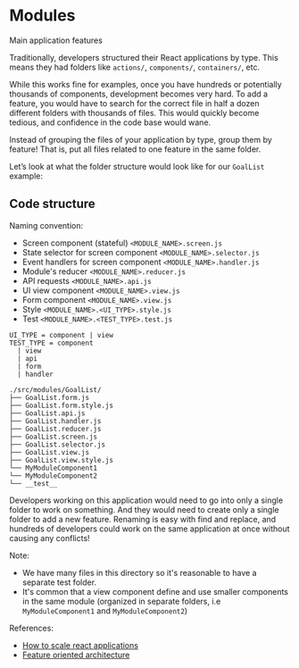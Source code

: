 # Modules

Main application features

Traditionally, developers structured their React applications by type. This means they had folders like `actions/`, `components/`, `containers/`, etc.

While this works fine for examples, once you have hundreds or potentially thousands of components, development becomes very hard. To add a feature, you would have to search for the correct file in half a dozen different folders with thousands of files. This would quickly become tedious, and confidence in the code base would wane.

Instead of grouping the files of your application by type, group them by feature! That is, put all files related to one feature in the same folder.

Let’s look at what the folder structure would look like for our `GoalList` example:

## Code structure

Naming convention:
* Screen component (stateful) `<MODULE_NAME>.screen.js`
* State selector for screen component `<MODULE_NAME>.selector.js`
* Event handlers for screen component `<MODULE_NAME>.handler.js`
* Module's reducer `<MODULE_NAME>.reducer.js`
* API requests `<MODULE_NAME>.api.js`
* UI view component `<MODULE_NAME>.view.js`
* Form component `<MODULE_NAME>.view.js`
* Style `<MODULE_NAME>.<UI_TYPE>.style.js`
* Test `<MODULE_NAME>.<TEST_TYPE>.test.js`

```
UI_TYPE = component | view
TEST_TYPE = component
  | view
  | api
  | form
  | handler
```

```
./src/modules/GoalList/
├── GoalList.form.js
├── GoalList.form.style.js
├── GoalList.api.js
├── GoalList.handler.js
├── GoalList.reducer.js
├── GoalList.screen.js
├── GoalList.selector.js
├── GoalList.view.js
├── GoalList.view.style.js
└── MyModuleComponent1
└── MyModuleComponent2
└── __test__
```

Developers working on this application would need to go into only a single folder to work on something. And they would need to create only a single folder to add a new feature. Renaming is easy with find and replace, and hundreds of developers could work on the same application at once without causing any conflicts!

Note:
* We have many files in this directory so it's reasonable to have a separate test folder.
* It's common that a view component define and use smaller components in the same module (organized in separate folders, i.e `MyModuleComponent1` and `MyModuleComponent2`)

References:
* [How to scale react applications](https://www.smashingmagazine.com/2016/09/how-to-scale-react-applications/)
* [Feature oriented architecture](https://medium.com/@nate_wang/feature-oriented-architecture-for-web-applications-2b48e358afb0)
